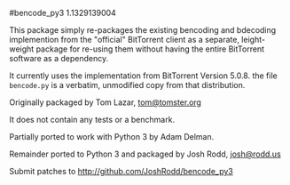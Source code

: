 #bencode\_py3 1.1329139004

This package simply re-packages the existing bencoding and bdecoding
implemention from the "official" BitTorrent client as a separate,
leight-weight package for re-using them without having the entire
BitTorrent software as a dependency.

It currently uses the implementation from BitTorrent Version 5.0.8.
the file ```bencode.py``` is a verbatim, unmodified copy from that
distribution.

Originally packaged by Tom Lazar, tom@tomster.org

It does not contain any tests or a benchmark.

Partially ported to work with Python 3 by Adam Delman.

Remainder ported to Python 3 and packaged by Josh Rodd, josh@rodd.us

Submit patches to http://github.com/JoshRodd/bencode_py3
